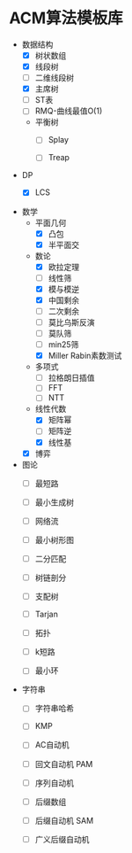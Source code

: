 # ACM算法模板库

+ 数据结构
    - [x] 树状数组
    - [x] 线段树
    - [ ] 二维线段树
    - [x] 主席树
    - [ ] ST表
    - [ ] RMQ-曲线最值O(1)
    -  平衡树
        - [ ] Splay
        - [ ] Treap


+ DP
    - [x] LCS


+ 数学
    - 平面几何
        - [x] 凸包
        - [x] 半平面交
    - 数论
        - [x] 欧拉定理
        - [ ] 线性筛
        - [x] 模与模逆
        - [x] 中国剩余
        - [ ] 二次剩余
        - [ ] 莫比乌斯反演
        - [ ] 莫队筛
        - [ ] min25筛
        - [x] Miller Rabin素数测试
    - 多项式
        - [ ] 拉格朗日插值
        - [ ] FFT 
        - [ ] NTT
    - 线性代数
        - [x] 矩阵幂
        - [ ] 矩阵逆
        - [x] 线性基
    - [x] 博弈

+ 图论
    + [ ] 最短路
    + [ ] 最小生成树
    + [ ] 网络流
    + [ ] 最小树形图
    + [ ] 二分匹配
    + [ ] 树链剖分
    + [ ] 支配树
    + [ ] Tarjan
    + [ ] 拓扑
    + [ ] k短路
    + [ ] 最小环


+ 字符串
    + [ ] 字符串哈希
    + [ ] KMP
    + [ ] AC自动机
    + [ ] 回文自动机 PAM
    + [ ] 序列自动机
    + [ ] 后缀数组
    + [ ] 后缀自动机 SAM
    + [ ] 广义后缀自动机

